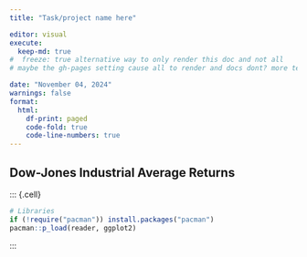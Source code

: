 ```yaml
---
title: "Task/project name here"

editor: visual
execute:
  keep-md: true
#  freeze: true alternative way to only render this doc and not all 
# maybe the gh-pages setting cause all to render and docs dont? more testing

date: "November 04, 2024"
warnings: false
format:
  html:
    df-print: paged
    code-fold: true
    code-line-numbers: true
---
```




## Dow-Jones Industrial Average Returns


::: {.cell}

```{.r .cell-code}
# Libraries
if (!require("pacman")) install.packages("pacman")
pacman::p_load(reader, ggplot2)
```
:::

